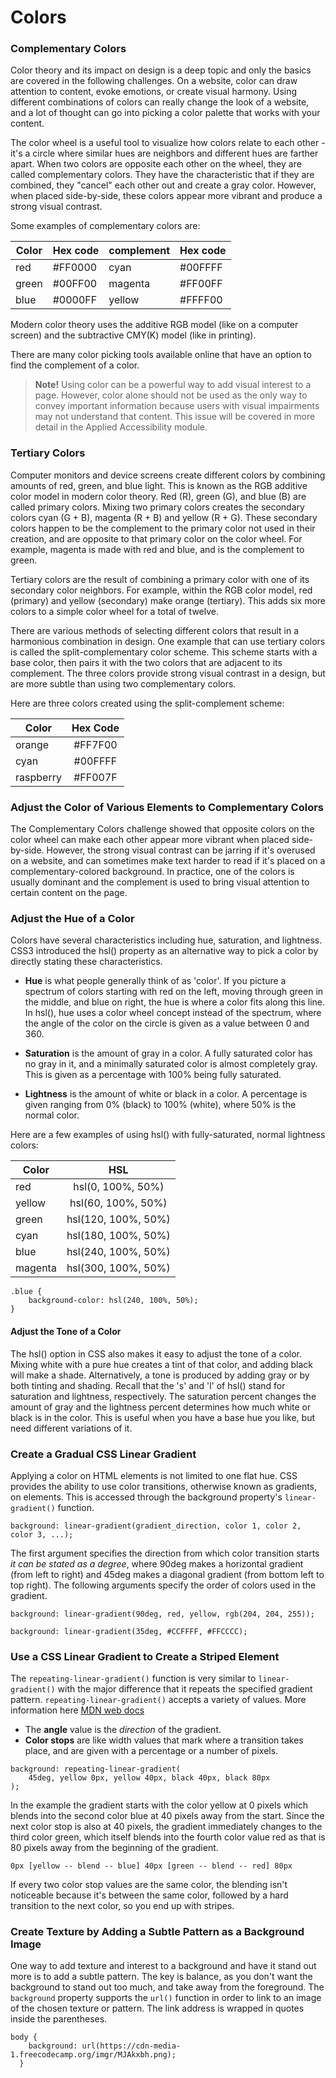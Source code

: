 # Colors

### Complementary Colors
Color theory and its impact on design is a deep topic and only the basics are covered in the following challenges. On a website, color can draw attention to content, evoke emotions, or create visual harmony. Using different combinations of colors can really change the look of a website, and a lot of thought can go into picking a color palette that works with your content.

The color wheel is a useful tool to visualize how colors relate to each other - it's a circle where similar hues are neighbors and different hues are farther apart. When two colors are opposite each other on the wheel, they are called complementary colors. They have the characteristic that if they are combined, they "cancel" each other out and create a gray color. However, when placed side-by-side, these colors appear more vibrant and produce a strong visual contrast.

Some examples of complementary colors are:

|Color|Hex code|complement|Hex code|
|-|-|-|-|
|red|#FF0000|cyan|#00FFFF|
|green|#00FF00|magenta|#FF00FF|
|blue|#0000FF|yellow|#FFFF00|

Modern color theory uses the additive RGB model (like on a computer screen) and the subtractive CMY(K) model (like in printing).

There are many color picking tools available online that have an option to find the complement of a color.

> **Note!** Using color can be a powerful way to add visual interest to a page. However, color alone should not be used as the only way to convey important information because users with visual impairments may not understand that content. This issue will be covered in more detail in the Applied Accessibility module.

### Tertiary Colors
Computer monitors and device screens create different colors by combining amounts of red, green, and blue light. This is known as the RGB additive color model in modern color theory. Red (R), green (G), and blue (B) are called primary colors. Mixing two primary colors creates the secondary colors cyan (G + B), magenta (R + B) and yellow (R + G). These secondary colors happen to be the complement to the primary color not used in their creation, and are opposite to that primary color on the color wheel. For example, magenta is made with red and blue, and is the complement to green.

Tertiary colors are the result of combining a primary color with one of its secondary color neighbors. For example, within the RGB color model, red (primary) and yellow (secondary) make orange (tertiary). This adds six more colors to a simple color wheel for a total of twelve.

There are various methods of selecting different colors that result in a harmonious combination in design. One example that can use tertiary colors is called the split-complementary color scheme. This scheme starts with a base color, then pairs it with the two colors that are adjacent to its complement. The three colors provide strong visual contrast in a design, but are more subtle than using two complementary colors.

Here are three colors created using the split-complement scheme:

|Color|Hex Code|
|-|:-:|
|orange|#FF7F00|
|cyan|#00FFFF|
|raspberry|#FF007F|

### Adjust the Color of Various Elements to Complementary Colors
The Complementary Colors challenge showed that opposite colors on the color wheel can make each other appear more vibrant when placed side-by-side. However, the strong visual contrast can be jarring if it's overused on a website, and can sometimes make text harder to read if it's placed on a complementary-colored background. In practice, one of the colors is usually dominant and the complement is used to bring visual attention to certain content on the page.

### Adjust the Hue of a Color
Colors have several characteristics including hue, saturation, and lightness. CSS3 introduced the hsl() property as an alternative way to pick a color by directly stating these characteristics.

- **Hue** is what people generally think of as 'color'. If you picture a spectrum of colors starting with red on the left, moving through green in the middle, and blue on right, the hue is where a color fits along this line. In hsl(), hue uses a color wheel concept instead of the spectrum, where the angle of the color on the circle is given as a value between 0 and 360.

- **Saturation** is the amount of gray in a color. A fully saturated color has no gray in it, and a minimally saturated color is almost completely gray. This is given as a percentage with 100% being fully saturated.

- **Lightness** is the amount of white or black in a color. A percentage is given ranging from 0% (black) to 100% (white), where 50% is the normal color.

Here are a few examples of using hsl() with fully-saturated, normal lightness colors:

|Color|HSL|
|-|:-:|
|red|hsl(0, 100%, 50%)|
|yellow|hsl(60, 100%, 50%)|
|green|hsl(120, 100%, 50%)|
|cyan|hsl(180, 100%, 50%)|
|blue|hsl(240, 100%, 50%)|
|magenta|hsl(300, 100%, 50%)|

```
.blue {
	background-color: hsl(240, 100%, 50%);
}
```

#### Adjust the Tone of a Color
The hsl() option in CSS also makes it easy to adjust the tone of a color. Mixing white with a pure hue creates a tint of that color, and adding black will make a shade. Alternatively, a tone is produced by adding gray or by both tinting and shading. Recall that the 's' and 'l' of hsl() stand for saturation and lightness, respectively. The saturation percent changes the amount of gray and the lightness percent determines how much white or black is in the color. This is useful when you have a base hue you like, but need different variations of it.

### Create a Gradual CSS Linear Gradient
Applying a color on HTML elements is not limited to one flat hue. CSS provides the ability to use color transitions, otherwise known as gradients, on elements. This is accessed through the background property's `linear-gradient()` function.
```
background: linear-gradient(gradient_direction, color 1, color 2, color 3, ...);
```
The first argument specifies the direction from which color transition starts _it can be stated as a degree_, where 90deg makes a horizontal gradient (from left to right) and 45deg makes a diagonal gradient (from bottom left to top right). The following arguments specify the order of colors used in the gradient.
```
background: linear-gradient(90deg, red, yellow, rgb(204, 204, 255));
```
```
background: linear-gradient(35deg, #CCFFFF, #FFCCCC);
```

### Use a CSS Linear Gradient to Create a Striped Element
The `repeating-linear-gradient()` function is very similar to `linear-gradient()` with the major difference that it repeats the specified gradient pattern. `repeating-linear-gradient()` accepts a variety of values. More information here [MDN web docs](https://developer.mozilla.org/en-US/docs/Web/CSS/repeating-linear-gradient)

- The **angle** value is the _direction_ of the gradient.
- **Color stops** are like width values that mark where a transition takes place, and are given with a percentage or a number of pixels.

```
background: repeating-linear-gradient(
	45deg, yellow 0px, yellow 40px, black 40px, black 80px
);
```
In the example the gradient starts with the color yellow at 0 pixels which blends into the second color blue at 40 pixels away from the start. Since the next color stop is also at 40 pixels, the gradient immediately changes to the third color green, which itself blends into the fourth color value red as that is 80 pixels away from the beginning of the gradient.

`0px [yellow -- blend -- blue] 40px [green -- blend -- red] 80px`

If every two color stop values are the same color, the blending isn't noticeable because it's between the same color, followed by a hard transition to the next color, so you end up with stripes.

### Create Texture by Adding a Subtle Pattern as a Background Image
One way to add texture and interest to a background and have it stand out more is to add a subtle pattern. The key is balance, as you don't want the background to stand out too much, and take away from the foreground. The `background` property supports the `url()` function in order to link to an image of the chosen texture or pattern. The link address is wrapped in quotes inside the parentheses.
```
body {
    background: url(https://cdn-media-1.freecodecamp.org/imgr/MJAkxbh.png);
  }
```
